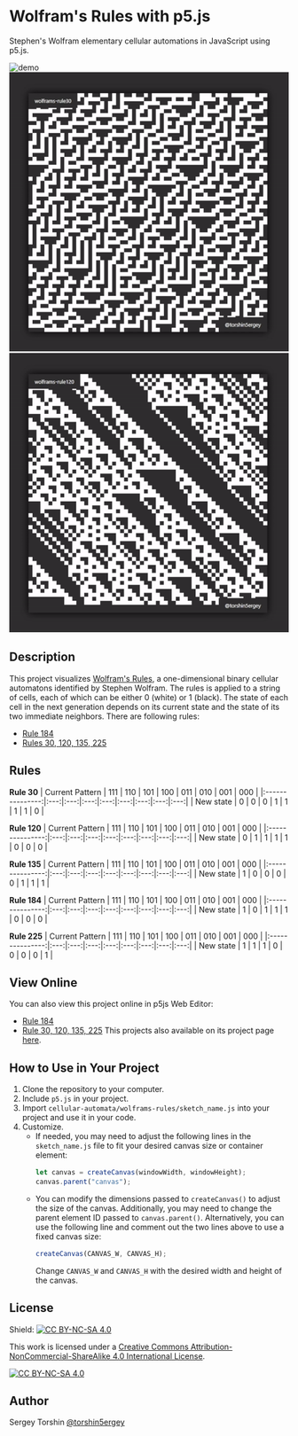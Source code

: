 # Wolfram's Rules with p5.js

Stephen's Wolfram elementary cellular automations in JavaScript using p5.js.

![demo](assets/demo-rule184.gif)
![demo](assets/demo-rule30.gif)
![demo](assets/demo-rule120.gif)

## Description

This project visualizes [Wolfram's Rules](https://en.wikipedia.org/wiki/Rule_30), a one-dimensional binary cellular automatons identified by Stephen Wolfram. The rules is applied to a string of cells, each of which can be either 0 (white) or 1 (black). The state of each cell in the next generation depends on its current state and the state of its two immediate neighbors. There are following rules:
- [Rule 184](https://en.wikipedia.org/wiki/Rule_184)
- [Rules 30, 120, 135, 225](https://en.wikipedia.org/wiki/Rule_30)

## Rules

**Rule 30**
| Current Pattern | 111 | 110 | 101 | 100 | 011 | 010 | 001 | 000 |
|:---------------:|:---:|:---:|:---:|:---:|:---:|:---:|:---:|:---:|
| New state       | 0   | 0   | 0   | 1   | 1   | 1   | 1   | 0   |

**Rule 120**
| Current Pattern | 111 | 110 | 101 | 100 | 011 | 010 | 001 | 000 |
|:---------------:|:---:|:---:|:---:|:---:|:---:|:---:|:---:|:---:|
| New state       | 0   | 1   | 1   | 1   | 1   | 0   | 0   | 0   |

**Rule 135**
| Current Pattern | 111 | 110 | 101 | 100 | 011 | 010 | 001 | 000 |
|:---------------:|:---:|:---:|:---:|:---:|:---:|:---:|:---:|:---:|
| New state       | 1   | 0   | 0   | 0   | 0   | 1   | 1   | 1   |

**Rule 184**
| Current Pattern | 111 | 110 | 101 | 100 | 011 | 010 | 001 | 000 |
|:---------------:|:---:|:---:|:---:|:---:|:---:|:---:|:---:|:---:|
| New state       | 1   | 0   | 1   | 1   | 1   | 0   | 0   | 0   |

**Rule 225**
| Current Pattern | 111 | 110 | 101 | 100 | 011 | 010 | 001 | 000 |
|:---------------:|:---:|:---:|:---:|:---:|:---:|:---:|:---:|:---:|
| New state       | 1   | 1   | 1   | 0   | 0   | 0   | 0   | 1   |

## View Online

You can also view this project online in p5js Web Editor:
- [Rule 184](https://editor.p5js.org/torshin5ergey/full/CHG4PIw2g)
- [Rule 30, 120, 135, 225](https://editor.p5js.org/torshin5ergey/full/CHG4PIw2g)
This projects also available on its project page [here](https://torshin5ergey.github.io/cellular-automata/wolframs-rules/index.html).

## How to Use in Your Project

1. Clone the repository to your computer.
2. Include `p5.js` in your project.
3. Import `cellular-automata/wolframs-rules/sketch_name.js` into your project and use it in your code.
4. Customize.
    - If needed, you may need to adjust the following lines in the `sketch_name.js` file to fit your desired canvas size or    container element:
        ```javascript
        let canvas = createCanvas(windowWidth, windowHeight);
        canvas.parent("canvas");
        ```
    - You can modify the dimensions passed to `createCanvas()` to adjust the size of the canvas. Additionally, you may need to change the parent element ID passed to `canvas.parent()`. Alternatively, you can use the following line and comment out the two lines above to use a fixed canvas size:
        ```javascript
        createCanvas(CANVAS_W, CANVAS_H);
        ```
        Change `CANVAS_W` and `CANVAS_H` with the desired width and height of the canvas.

## License

Shield: [![CC BY-NC-SA 4.0][cc-by-nc-sa-shield]][cc-by-nc-sa]

This work is licensed under a
[Creative Commons Attribution-NonCommercial-ShareAlike 4.0 International License][cc-by-nc-sa].

[![CC BY-NC-SA 4.0][cc-by-nc-sa-image]][cc-by-nc-sa]

[cc-by-nc-sa]: http://creativecommons.org/licenses/by-nc-sa/4.0/
[cc-by-nc-sa-image]: https://licensebuttons.net/l/by-nc-sa/4.0/88x31.png
[cc-by-nc-sa-shield]: https://img.shields.io/badge/License-CC%20BY--NC--SA%204.0-lightgrey.svg

## Author

Sergey Torshin [@torshin5ergey](https://github.com/torshin5ergey)
